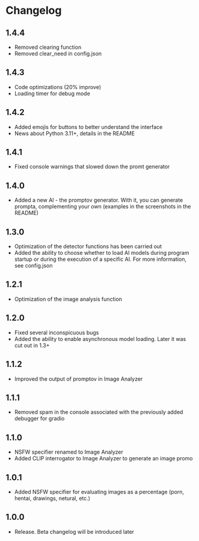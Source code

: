 # Changelog
## 1.4.4
- Removed clearing function
- Removed clear_need in config.json
## 1.4.3
- Code optimizations (20% improve)
- Loading timer for debug mode
## 1.4.2
- Added emojis for buttons to better understand the interface
- News about Python 3.11+, details in the README
## 1.4.1
- Fixed console warnings that slowed down the promt generator
## 1.4.0
- Added a new AI - the promptov generator. With it, you can generate prompta, complementing your own (examples in the screenshots in the README)
## 1.3.0
- Optimization of the detector functions has been carried out
- Added the ability to choose whether to load AI models during program startup or during the execution of a specific AI. For more information, see config.json
## 1.2.1
- Optimization of the image analysis function
## 1.2.0
- Fixed several inconspicuous bugs
- Added the ability to enable asynchronous model loading. Later it was cut out in 1.3+
## 1.1.2
- Improved the output of promptov in Image Analyzer
## 1.1.1
- Removed spam in the console associated with the previously added debugger for gradio
## 1.1.0
- NSFW specifier renamed to Image Analyzer
- Added CLIP interrogator to Image Analyzer to generate an image promo
## 1.0.1
- Added NSFW specifier for evaluating images as a percentage (porn, hentai, drawings, netural, etc.)
## 1.0.0
- Release. Beta changelog will be introduced later
